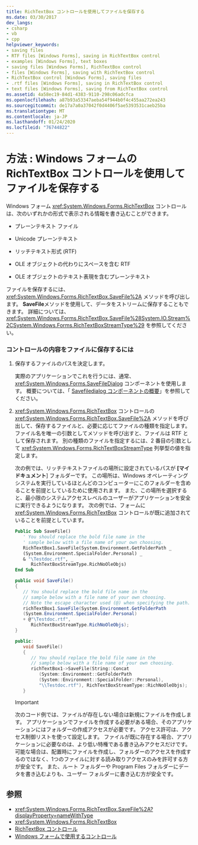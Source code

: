 ```yaml
---
title: RichTextBox コントロールを使用してファイルを保存する
ms.date: 03/30/2017
dev_langs:
- csharp
- vb
- cpp
helpviewer_keywords:
- saving files
- RTF files [Windows Forms], saving in RichTextBox control
- examples [Windows Forms], text boxes
- saving files [Windows Forms], RichTextBox control
- files [Windows Forms], saving with RichTextBox control
- RichTextBox control [Windows Forms], saving files
- .rtf files [Windows Forms], saving in RichTextBox control
- text files [Windows Forms], saving from RichTextBox control
ms.assetid: 4a58ec19-84d1-4383-9110-298c06adcfca
ms.openlocfilehash: a87b93a53347aeba54f944b0f4c455aa272ea243
ms.sourcegitcommit: de17a7a0a37042f0d4406f5ae5393531caeb25ba
ms.translationtype: MT
ms.contentlocale: ja-JP
ms.lasthandoff: 01/24/2020
ms.locfileid: "76744822"
---
```

# <a name="how-to-save-files-with-the-windows-forms-richtextbox-control"></a>方法 : Windows フォームの RichTextBox コントロールを使用してファイルを保存する

Windows フォーム <xref:System.Windows.Forms.RichTextBox> コントロールは、次のいずれかの形式で表示される情報を書き込むことができます。

- プレーンテキスト ファイル

- Unicode プレーンテキスト

- リッチテキスト形式 (RTF)

- OLE オブジェクトの代わりにスペースを含む RTF

- OLE オブジェクトのテキスト表現を含むプレーンテキスト

ファイルを保存するには、<xref:System.Windows.Forms.RichTextBox.SaveFile%2A> メソッドを呼び出します。 **SaveFile**メソッドを使用して、データをストリームに保存することもできます。 詳細については、<xref:System.Windows.Forms.RichTextBox.SaveFile%28System.IO.Stream%2CSystem.Windows.Forms.RichTextBoxStreamType%29> を参照してください。

### <a name="to-save-the-contents-of-the-control-to-a-file"></a>コントロールの内容をファイルに保存するには

1. 保存するファイルのパスを決定します。

    実際のアプリケーションでこれを行うには、通常、<xref:System.Windows.Forms.SaveFileDialog> コンポーネントを使用します。 概要については、「 [Savefiledialog コンポーネントの概要](savefiledialog-component-overview-windows-forms.md)」を参照してください。

2. <xref:System.Windows.Forms.RichTextBox> コントロールの <xref:System.Windows.Forms.RichTextBox.SaveFile%2A> メソッドを呼び出して、保存するファイルと、必要に応じてファイルの種類を指定します。 ファイル名を唯一の引数としてメソッドを呼び出すと、ファイルは RTF として保存されます。 別の種類のファイルを指定するには、2 番目の引数として <xref:System.Windows.Forms.RichTextBoxStreamType> 列挙型の値を指定します。

    次の例では、リッチテキストファイルの場所に設定されているパスが **[マイドキュメント**] フォルダーです。 この場所は、Windows オペレーティングシステムを実行しているほとんどのコンピューターにこのフォルダーを含めることを前提としているために使用されます。 また、この場所を選択すると、最小限のシステムアクセスレベルのユーザーがアプリケーションを安全に実行できるようになります。 次の例では、フォームに <xref:System.Windows.Forms.RichTextBox> コントロールが既に追加されていることを前提としています。

    ```vb
    Public Sub SaveFile()
       ' You should replace the bold file name in the
       ' sample below with a file name of your own choosing.
       RichTextBox1.SaveFile(System.Environment.GetFolderPath _
       (System.Environment.SpecialFolder.Personal) _
       & "\Testdoc.rtf", _
          RichTextBoxStreamType.RichNoOleObjs)
    End Sub
    ```

    ```csharp
    public void SaveFile()
    {
       // You should replace the bold file name in the
       // sample below with a file name of your own choosing.
       // Note the escape character used (@) when specifying the path.
       richTextBox1.SaveFile(System.Environment.GetFolderPath
       (System.Environment.SpecialFolder.Personal)
       + @"\Testdoc.rtf",
          RichTextBoxStreamType.RichNoOleObjs);
    }
    ```

    ```cpp
    public:
       void SaveFile()
       {
          // You should replace the bold file name in the
          // sample below with a file name of your own choosing.
          richTextBox1->SaveFile(String::Concat
             (System::Environment::GetFolderPath
             (System::Environment::SpecialFolder::Personal),
             "\\Testdoc.rtf"), RichTextBoxStreamType::RichNoOleObjs);
       }
    ```

    > [!IMPORTANT]
    > 次のコード例では、ファイルが存在しない場合は新規にファイルを作成します。 アプリケーションでファイルを作成する必要がある場合、そのアプリケーションにはフォルダーの作成アクセスが必要です。 アクセス許可は、アクセス制御リストを使って設定します。 ファイルが既に存在する場合、アプリケーションに必要なのは、より低い特権である書き込みアクセスだけです。 可能な場合は、配置時にファイルを作成し、フォルダーのアクセスを作成するのではなく、1つのファイルに対する読み取りアクセスのみを許可する方が安全です。 また、ルート フォルダーや Program Files フォルダーにデータを書き込むよりも、ユーザー フォルダーに書き込む方が安全です。

## <a name="see-also"></a>参照

- <xref:System.Windows.Forms.RichTextBox.SaveFile%2A?displayProperty=nameWithType>
- <xref:System.Windows.Forms.RichTextBox>
- [RichTextBox コントロール](richtextbox-control-windows-forms.md)
- [Windows フォームで使用するコントロール](controls-to-use-on-windows-forms.md)
